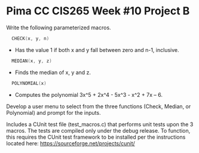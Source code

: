 # Pima CC CIS265 Week #10 Project B

Write the following parameterized macros.
```C
  CHECK(x, y, n)
```
* Has the value 1 if both x and y fall between zero and n-1, inclusive.
```C
  MEDIAN(x, y, z)
```
* Finds the median of x, y and z.
```C
  POLYNOMIAL(x)
```
* Computes the polynomial 3x^5 + 2x^4 - 5x^3 - x^2 + 7x – 6.

Develop a user menu to select from the three functions (Check, Median, or Polynomial) and prompt for the inputs.

Includes a CUnit test file (test_macros.c) that performs unit tests upon the 3 macros. The tests are compiled only under the debug release. To function, this requires the CUnit test framework to be installed per the instructions located here: https://sourceforge.net/projects/cunit/ 
